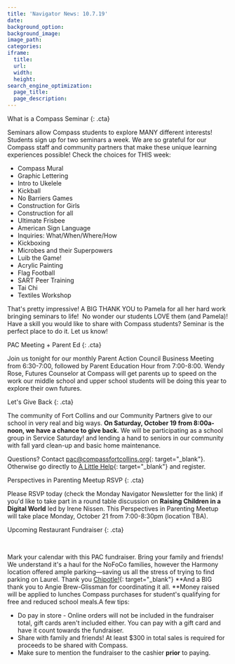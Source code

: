 ```yaml
---
title: 'Navigator News: 10.7.19'
date:
background_option:
background_image:
image_path:
categories:
iframe:
  title:
  url:
  width:
  height:
search_engine_optimization:
  page_title:
  page_description:
---
```


What is a Compass Seminar
{: .cta}

Seminars allow Compass students to explore MANY different interests\! Students sign up for two seminars a week. We are so grateful for our Compass staff and community partners that make these unique learning experiences possible\! Check the choices for THIS week:

* Compass Mural
* Graphic Lettering
* Intro to Ukelele
* Kickball
* No Barriers Games
* Construction for Girls
* Construction for all
* Ultimate Frisbee
* American Sign Language
* Inquiries: What/When/Where/How
* Kickboxing
* Microbes and their Superpowers
* Luib the Game\!
* Acrylic Painting
* Flag Football
* SART Peer Training
* Tai Chi
* Textiles Workshop

That's pretty impressive\! A BIG THANK YOU to Pamela for all her hard work bringing seminars to life\!&nbsp; No wonder our students LOVE them (and Pamela)\! Have a skill you would like to share with Compass students? Seminar is the perfect place to do it. Let us know\!

PAC Meeting + Parent Ed
{: .cta}

Join us tonight for our monthly Parent Action Council Business Meeting from 6:30-7:00, followed by Parent Education Hour from 7:00-8:00. Wendy Rose, Futures Counselor at Compass will get parents up to speed on the work our middle school and upper school students will be doing this year to explore their own futures.

Let's Give Back
{: .cta}

The community of Fort Collins and our Community Partners give to our school in very real and big ways. **On Saturday, October 19 from 8:00a-noon, we have a chance to give back.** We will be participating as a school group in Service Saturday\! and lending a hand to seniors in our community with fall yard clean-up and basic home maintenance.

Questions? Contact&nbsp;[pac@compassfortcollins.org](mailto:pac@compassfortcollins.org){: target="_blank"}. Otherwise go directly to [A Little Help](https://www.alittlehelp.org/civicrm/event/register?id=1585&amp;reset=1){: target="_blank"} and register.&nbsp;

Perspectives in Parenting Meetup RSVP
{: .cta}

Please RSVP today (check the Monday Navigator Newsletter for the link) if you'd like to take part in a round table discussion on **Raising Children in a Digital World**&nbsp;led by Irene Nissen. This Perspectives in Parenting Meetup will take place Monday, October 21 from 7:00-8:30pm (location TBA).&nbsp;

Upcoming Restaurant Fundraiser
{: .cta}

&nbsp;

Mark your calendar with this PAC fundraiser. Bring your family and friends\! We understand it's a haul for the NoFoCo families, however the Harmony location offered ample parking—saving us all the stress of trying to find parking on Laurel. Thank you&nbsp;[Chipotle\!](https://compassfortcollins.us14.list-manage.com/track/click?u=f92353bb4e553c0be87c16d55&amp;id=c3d6cdb490&amp;e=d44f2694ec){: target="_blank"}&nbsp;**And a BIG thank you to Angie Brew-Glissman for coordinating it all.&nbsp;**Money raised will be applied to lunches Compass purchases for student's qualifying for free and reduced school meals.A few tips:

* Do pay in store - Online orders will not be included in the fundraiser total, gift cards aren't included either. You can pay with a gift card and have it count towards the fundraiser.
* Share with family and friends\! At least $300 in total sales is required for proceeds to be shared with Compass.
* Make sure to mention the fundraiser to the cashier&nbsp;**prior**&nbsp;to paying.